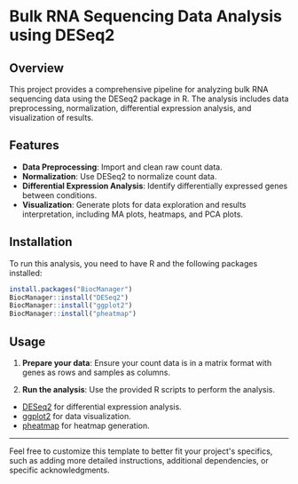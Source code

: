 # Bulk RNA Sequencing Data Analysis using DESeq2

## Overview

This project provides a comprehensive pipeline for analyzing bulk RNA sequencing data using the DESeq2 package in R. The analysis includes data preprocessing, normalization, differential expression analysis, and visualization of results.

## Features

- **Data Preprocessing**: Import and clean raw count data.
- **Normalization**: Use DESeq2 to normalize count data.
- **Differential Expression Analysis**: Identify differentially expressed genes between conditions.
- **Visualization**: Generate plots for data exploration and results interpretation, including MA plots, heatmaps, and PCA plots.

## Installation

To run this analysis, you need to have R and the following packages installed:

```r
install.packages("BiocManager")
BiocManager::install("DESeq2")
BiocManager::install("ggplot2")
BiocManager::install("pheatmap")
```

## Usage

1. **Prepare your data**: Ensure your count data is in a matrix format with genes as rows and samples as columns.

2. **Run the analysis**: Use the provided R scripts to perform the analysis.


- [DESeq2](https://bioconductor.org/packages/release/bioc/html/DESeq2.html) for differential expression analysis.
- [ggplot2](https://ggplot2.tidyverse.org/) for data visualization.
- [pheatmap](https://cran.r-project.org/web/packages/pheatmap/index.html) for heatmap generation.

---

Feel free to customize this template to better fit your project's specifics, such as adding more detailed instructions, additional dependencies, or specific acknowledgments.
